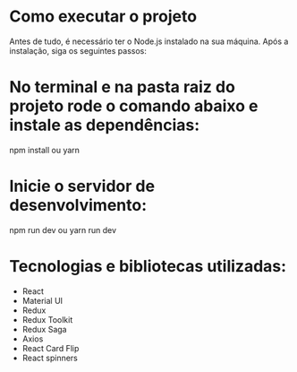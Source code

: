 # Como executar o projeto
Antes de tudo, é necessário ter o Node.js instalado na sua máquina. Após a instalação, siga os seguintes passos:

# No terminal e na pasta raiz do projeto rode o comando abaixo e instale as dependências:
npm install ou yarn

# Inicie o servidor de desenvolvimento:
npm run dev ou yarn run dev

# Tecnologias e bibliotecas utilizadas:
- React
- Material UI
- Redux
- Redux Toolkit
- Redux Saga
- Axios
- React Card Flip
- React spinners






